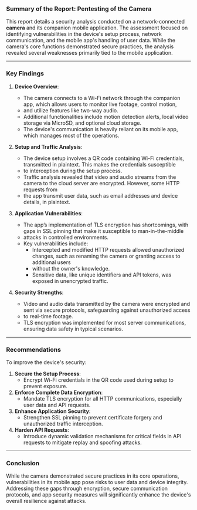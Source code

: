 ### Summary of the Report: Pentesting of the Camera

This report details a security analysis conducted on a network-connected **camera** and its companion mobile application. 
The assessment focused on identifying vulnerabilities in the device's setup process, network communication, and the mobile app's handling of user data.
While the camera's core functions demonstrated secure practices, the analysis revealed several weaknesses primarily tied to the mobile application.

---

### Key Findings

1. **Device Overview**:
   - The camera connects to a Wi-Fi network through the companion app, which allows users to monitor live footage, control motion,
   - and utilize features like two-way audio.
   - Additional functionalities include motion detection alerts, local video storage via MicroSD, and optional cloud storage.
   - The device's communication is heavily reliant on its mobile app, which manages most of the operations.

2. **Setup and Traffic Analysis**:
   - The device setup involves a QR code containing Wi-Fi credentials, transmitted in plaintext. This makes the credentials susceptible
   -  to interception during the setup process.
   - Traffic analysis revealed that video and audio streams from the camera to the cloud server are encrypted. However, some HTTP requests from
   - the app transmit user data, such as email addresses and device details, in plaintext.

3. **Application Vulnerabilities**:
   - The app’s implementation of TLS encryption has shortcomings, with gaps in SSL pinning that make it susceptible to man-in-the-middle
   - attacks in controlled environments.
   - Key vulnerabilities include:
     - Intercepted and modified HTTP requests allowed unauthorized changes, such as renaming the camera or granting access to additional users
     - without the owner's knowledge.
     - Sensitive data, like unique identifiers and API tokens, was exposed in unencrypted traffic.

4. **Security Strengths**:
   - Video and audio data transmitted by the camera were encrypted and sent via secure protocols, safeguarding against unauthorized access
   - to real-time footage.
   - TLS encryption was implemented for most server communications, ensuring data safety in typical scenarios.

---

### Recommendations

To improve the device's security:
1. **Secure the Setup Process**:
   - Encrypt Wi-Fi credentials in the QR code used during setup to prevent exposure.
2. **Enforce Complete Data Encryption**:
   - Mandate TLS encryption for all HTTP communications, especially user data and API requests.
3. **Enhance Application Security**:
   - Strengthen SSL pinning to prevent certificate forgery and unauthorized traffic interception.
4. **Harden API Requests**:
   - Introduce dynamic validation mechanisms for critical fields in API requests to mitigate replay and spoofing attacks.

---

### Conclusion

While the camera demonstrated secure practices in its core operations, vulnerabilities in its mobile app pose risks to user data and device
integrity. Addressing these gaps through encryption, secure communication protocols, and app security measures will significantly enhance the device's 
overall resilience against attacks.

